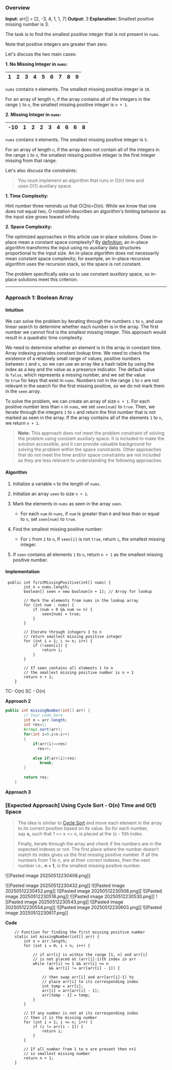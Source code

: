 
### Overview

**Input:** arr[] = [2, -3, 4, 1, 1, 7]
**Output:** 3
**Explanation:** Smallest positive missing number is 3.

The task is to find the smallest positive integer that is not present in `nums`.

Note that positive integers are greater than zero.

Let's discuss the two main cases:

**1. No Missing Integer in `nums`:**

| 1   | 2   | 3   | 4   | 5   | 6   | 7   | 8   | 9   |
| --- | --- | --- | --- | --- | --- | --- | --- | --- |

`nums` contains `9` elements. The smallest missing positive integer is `10`.

For an array of length `n`, if the array contains all of the integers in the range `1` to `n`, the smallest missing positive integer is `n + 1`.

**2. Missing Integer in `nums`:**

|-10|1|2|2|3|4|6|6|8|
|---|---|---|---|---|---|---|---|---|

`nums` contains `9` elements. The smallest missing positive integer is `5`.

For an array of length `n`, if the array does not contain all of the integers in the range `1` to `n`, the smallest missing positive integer is the first integer missing from that range.

Let's also discuss the constraints:

> You must implement an algorithm that runs in O(n) time and uses O(1) auxiliary space.

**1. Time Complexity:**

Hint number three reminds us that O(2n)=O(n). While we know that one does not equal two, O notation describes an algorithm's limiting behavior as the input size grows toward infinity.

**2. Space Complexity:**

The optimized approaches in this article use in-place solutions. Does in-place mean a constant space complexity? By [definition](https://en.wikipedia.org/wiki/In-place_algorithm), an in-place algorithm transforms the input using no auxiliary data structures proportional to the input size. An in-place algorithm does not necessarily mean constant space complexity; for example, an in-place recursive algorithm uses the recursion stack, so the space is not constant.

The problem specifically asks us to use constant _auxiliary_ space, so in-place solutions meet this criterion.

---

### Approach 1: Boolean Array

#### Intuition

We can solve the problem by iterating through the numbers `1` to `n`, and use linear search to determine whether each number is in the array. The first number we cannot find is the smallest missing integer. This approach would result in a quadratic time complexity.

We need to determine whether an element is in the array in constant time. Array indexing provides constant lookup time. We need to check the existence of a relatively small range of values, positive numbers between `1` and `n`, so we can use an array like a hash table by using the index as a key and the value as a presence indicator. The default value is `false`, which represents a missing number, and we set the value to `true` for keys that exist in `nums`. Numbers not in the range `1` to `n` are not relevant in the search for the first missing positive, so we do not mark them in the `seen` array.

To solve the problem, we can create an array of size `n + 1`. For each positive number less than `n` in `nums`, we set `seen[num]` to `true`. Then, we iterate through the integers `1` to `n` and return the first number that is not marked as seen in the array. If the array contains all of the elements `1` to `n`, we return `n + 1`.

> **Note:** This approach does not meet the problem constraint of solving the problem using constant auxiliary space. It is included to make the solution accessible, and it can provide valuable background for solving the problem within the space constraints. Other approaches that do not meet the time and/or space constraints are not included as they are less relevant to understanding the following approaches.

#### Algorithm

1. Initialize a variable `n` to the length of `nums`.
    
2. Initialize an array `seen` to size `n + 1`.
    
3. Mark the elements in `nums` as seen in the array `seen`.
    
    - For each `num` in `nums`, if `num` is greater than `0` and less than or equal to `n`, set `seen[num]` to `true`.
4. Find the smallest missing positive number:
    
    - For `i` from `1` to `n`, If `seen[i]` is not `true`, return `i`, the smallest missing integer.
5. If `seen` contains all elements `1` to `n`, return `n + 1` as the smallest missing positive number.
    

#### Implementation
```
 public int firstMissingPositive(int[] nums) {
        int n = nums.length;
        boolean[] seen = new boolean[n + 1]; // Array for lookup

        // Mark the elements from nums in the lookup array
        for (int num : nums) {
            if (num > 0 && num <= n) {
                seen[num] = true;
            }
        }

        // Iterate through integers 1 to n
        // return smallest missing positive integer
        for (int i = 1; i <= n; i++) {
            if (!seen[i]) {
                return i;
            }
        }

        // If seen contains all elements 1 to n
        // the smallest missing positive number is n + 1
        return n + 1;
    }
```

TC- O(n)  SC - O(n)

**Approach 2**

```java
public int missingNumber(int[] arr) {
        // Your code here
        int n = arr.length;
        int res=1;
        Arrays.sort(arr);
        for(int i=0;i<n;i++)
        {
            if(arr[i]==res)
              res++;
              
            else if(arr[i]>res)
               break;
        }
        
        return res;
    }
```

**Approach 3**
### ****[Expected Approach] Using Cycle Sort - O(n) Time and O(1) Space****

> The idea is similar to [Cycle Sort](https://www.geeksforgeeks.org/cycle-sort/) and move each element in the array to its correct position based on its value. So for each number, say ****x,**** such that 1 <= x <= n, is placed at the (x - 1)th index.
> 
> Finally, iterate through the array and check if the numbers are in the expected indexes or not. The first place where the number doesn’t match its index gives us the first missing positive number. If all the numbers from 1 to n, are at their correct indexes, then the next number i.e., ****n + 1****, is the smallest missing positive number.

![[Pasted image 20250512230408.png]]

![[Pasted image 20250512230432.png]]
![[Pasted image 20250512230452.png]]
![[Pasted image 20250512230508.png]]
![[Pasted image 20250512230518.png]]
![[Pasted image 20250512230530.png]]
![[Pasted image 20250512230543.png]]
![[Pasted image 20250512230554.png]]
![[Pasted image 20250512230603.png]]
![[Pasted image 20250512230617.png]]

**Code**
```
    // Function for finding the first missing positive number
    static int missingNumber(int[] arr) {
        int n = arr.length;
        for (int i = 0; i < n; i++) {

            // if arr[i] is within the range [1, n] and arr[i]
            // is not placed at (arr[i]-1)th index in arr
            while (arr[i] >= 1 && arr[i] <= n
                   && arr[i] != arr[arr[i] - 1]) {

                // then swap arr[i] and arr[arr[i]-1] to
                // place arr[i] to its corresponding index
                int temp = arr[i];
                arr[i] = arr[arr[i] - 1];
                arr[temp - 1] = temp;
            }
        }

        // If any number is not at its corresponding index 
        // then it is the missing number
        for (int i = 1; i <= n; i++) {
            if (i != arr[i - 1]) {
                return i;
            }
        }

        // If all number from 1 to n are present then n+1 
        // is smallest missing number
        return n + 1;
    }

```





